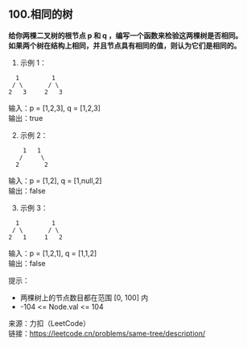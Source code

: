 ## 100.相同的树

**给你两棵二叉树的根节点 p 和 q ，编写一个函数来检验这两棵树是否相同。  
如果两个树在结构上相同，并且节点具有相同的值，则认为它们是相同的。**

1. 示例 1：

```
  1         1
 / \       / \
2   3     2   3
```

输入：p = [1,2,3], q = [1,2,3]  
输出：true

2. 示例 2：

```
    1   1
   /     \
  2       2
```

输入：p = [1,2], q = [1,null,2]  
输出：false

3. 示例 3：

```
  1         1
 / \       / \
2   1     1   2
```

输入：p = [1,2,1], q = [1,1,2]  
 输出：false

提示：

- 两棵树上的节点数目都在范围 [0, 100] 内
- -104 <= Node.val <= 104

来源：力扣（LeetCode）  
链接：https://leetcode.cn/problems/same-tree/description/
